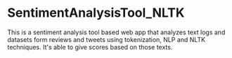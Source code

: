# SentimentAnalysisTool_NLTK
This is a sentiment analysis tool  based web app that analyzes text logs and datasets form reviews and tweets using tokenization, NLP and NLTK techniques. It's able to give scores based on those texts.
